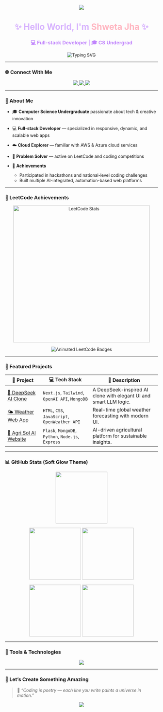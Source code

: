 <!-- 🌸 Soft Galaxy Mist Theme by Shweta Jha 🌸 -->

<!-- Dreamy Pastel Pink & Purple Aesthetic with Animated Elements -->

<p align="center">
  <img src="https://capsule-render.vercel.app/api?type=waving&height=180&color=gradient&customColorList=0:ffb6c1,50:d8b4fe,100:c084fc&section=header&animation=fadeIn" />
</p>

<h1 align="center" style="color:#d8b4fe;">✨ Hello World, I'm <span style="color:#ffb6c1;">Shweta Jha</span> ✨</h1>
<h3 align="center" style="color:#c084fc;">💻 Full-stack Developer | 🎓 CS Undergrad</h3>

<p align="center">
  <img src="https://readme-typing-svg.herokuapp.com?font=Poppins&size=22&duration=2500&pause=1000&color=EFB6FF&center=true&vCenter=true&width=500&lines=Welcome+to+my+GitHub+Universe!;Building+Creative+AI+and+Cloud+Projects.;Let's+Innovate+Together!+🚀" alt="Typing SVG" />
</p>

---

### 🌐 Connect With Me

<p align="center">
  <a href="https://www.linkedin.com/in/heyitssj" target="_blank">
    <img src="https://img.shields.io/badge/LinkedIn-%23d8b4fe.svg?&style=for-the-badge&logo=linkedin&logoColor=white" />
  </a>
  <a href="https://leetcode.com/u/heyitsj/" target="_blank">
    <img src="https://img.shields.io/badge/LeetCode-%23ffb6c1.svg?&style=for-the-badge&logo=leetcode&logoColor=black" />
  </a>
  <a href="https://github.com/heyitsj-git" target="_blank">
    <img src="https://img.shields.io/badge/GitHub-%23c084fc.svg?&style=for-the-badge&logo=github&logoColor=white" />
  </a>
</p>

---

### 🧠 About Me

* 🎓 **Computer Science Undergraduate** passionate about tech & creative innovation
* 💻 **Full-stack Developer** — specialized in responsive, dynamic, and scalable web apps
* ☁️ **Cloud Explorer** — familiar with AWS & Azure cloud services
* 🧩 **Problem Solver** — active on LeetCode and coding competitions
* 🌟 **Achievements**

  * Participated in hackathons and national-level coding challenges
  * Built multiple AI-integrated, automation-based web platforms

---

### 🏅 LeetCode Achievements

<p align="center">
  <img src="https://leetcard.jacoblin.cool/heyitsj?theme=dark&font=Fira+Code&ext=heatmap&animation=true" alt="LeetCode Stats" width="450"/>
</p>

<p align="center">
  <img src="https://github-readme-stats.vercel.app/api/pin/?username=heyitsj&repo=leetcode&theme=tokyonight&show_owner=true&border_color=ffb6c1" alt="Animated LeetCode Badges"/>
</p>

---

### 🚀 Featured Projects

| 🌟 Project                                                                    | 💻 Tech Stack                                      | 📝 Description                                                    |
| ----------------------------------------------------------------------------- | -------------------------------------------------- | ----------------------------------------------------------------- |
| [🤖 DeepSeek AI Clone](https://github.com/heyitsj-git/deepseek-ai-clone)      | `Next.js`, `Tailwind`, `OpenAI API`, `MongoDB`     | A DeepSeek-inspired AI clone with elegant UI and smart LLM logic. |
| [🌤️ Weather Web App](https://github.com/heyitsj-git/Weather-Forecast-WebApp) | `HTML`, `CSS`, `JavaScript`, `OpenWeather API`     | Real-time global weather forecasting with modern UI.              |
| [🌾 Agri.Sol AI Website](https://github.com/heyitsj-git/AgriSol-WebApp)       | `Flask`, `MongoDB`, `Python`, `Node.js`, `Express` | AI-driven agricultural platform for sustainable insights.         |

---

### 📊 GitHub Stats (Soft Glow Theme)

<p align="center">
  <img height="170em" src="https://streak-stats.demolab.com?user=heyitsj-git&theme=radical&hide_border=false&border_radius=10&background=EBDEF0&ring=ffb6c1&fire=c084fc&currStreakLabel=d8b4fe"/>
</p>

<p align="center">
  <img height="170em" src="https://github-profile-summary-cards.vercel.app/api/cards/stats?username=heyitsj-git&theme=2077"/>
  <img height="170em" src="https://github-profile-summary-cards.vercel.app/api/cards/repos-per-language?username=heyitsj-git&theme=2077"/>
</p>

<p align="center">
  <img height="170em" src="https://github-profile-summary-cards.vercel.app/api/cards/productive-time?username=heyitsj-git&theme=2077&utcOffset=8"/>
  <img height="170em" src="https://github-profile-summary-cards.vercel.app/api/cards/profile-details?username=heyitsj-git&theme=2077"/>
</p>

---

### 🪩 Tools & Technologies

<p align="center">
  <img src="https://skillicons.dev/icons?i=html,css,js,react,nodejs,express,mongodb,python,flask,git,github,aws,azure,figma,vscode&theme=light" />
</p>

---

### 🌸 Let’s Create Something Amazing

> 💜 *“Coding is poetry — each line you write paints a universe in motion.”*

<p align="center">
  <img src="https://capsule-render.vercel.app/api?type=waving&height=140&color=gradient&customColorList=0:c084fc,50:d8b4fe,100:ffb6c1&section=footer" />
